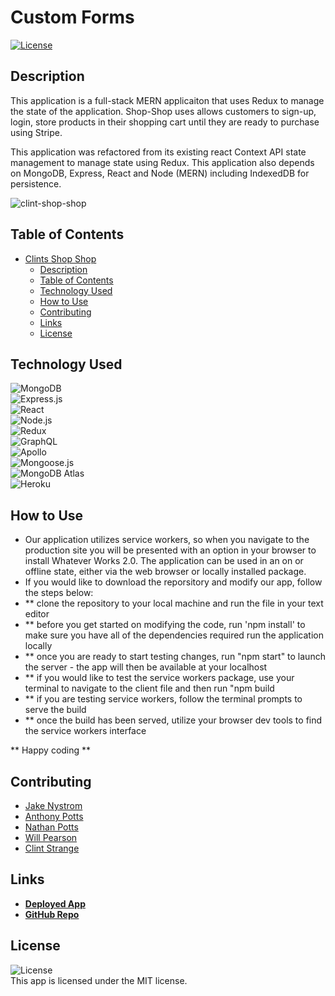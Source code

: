 # Custom Forms
<a href=./LICENSE>![License](https://img.shields.io/badge/License%3A-MIT-green.svg)</a>

## Description

This application is a full-stack MERN applicaiton that uses Redux to manage the state of the application. Shop-Shop uses allows customers to sign-up, login, store products in their shopping cart until they are ready to purchase using Stripe.

This application was refactored from its existing react Context API state management to manage state using Redux. This application also depends on MongoDB, Express, React and Node (MERN) including IndexedDB for persistence. 

![clint-shop-shop](https://user-images.githubusercontent.com/71712425/110841461-83d7c680-826b-11eb-9abd-7df0421ff822.png)

## Table of Contents

- [Clints Shop Shop](#custom-forms)
  - [Description](#description)
  - [Table of Contents](#table-of-contents)
  - [Technology Used](#technology-used)
  - [How to Use](#how-to-use)
  - [Contributing](#contributing)
  - [Links](#links)
  - [License](#license)

## Technology Used
  ![MongoDB](https://img.shields.io/badge/MongoDB-4EA94B?style=for-the-badge&logo=mongodb&logoColor=white)  
  ![Express.js](https://img.shields.io/badge/Express.js-404D59?style=for-the-badge)  
  ![React](https://img.shields.io/badge/React-20232A?style=for-the-badge&logo=react&logoColor=61DAFB)  
  ![Node.js](https://img.shields.io/badge/Node.js-43853D?style=for-the-badge&logo=node.js&logoColor=white)   
  ![Redux](https://img.shields.io/badge/Redux-593D88?style=for-the-badge&logo=redux&logoColor=white)  
  ![GraphQL](https://img.shields.io/badge/GraphQL-E4405F?style=for-the-badge)  
  ![Apollo](https://img.shields.io/badge/Apollo_Server-8B89CC?style=for-the-badge)  
  ![Mongoose.js](https://img.shields.io/badge/Mongoose.js-880000?style=for-the-badge&logoColor=white)  
  ![MongoDB Atlas](https://img.shields.io/badge/MongoDB%20Atlas-4EA94B?style=for-the-badge&logo=mongodb&logoColor=white)  
  ![Heroku](https://img.shields.io/badge/Heroku-430098?style=for-the-badge&logo=heroku&logoColor=white)

  ## How to Use
  - Our application utilizes service workers, so when you navigate to the production site you will be presented with an option in your browser to install Whatever Works 2.0. The application can be used in an on or offline state, either via the web browser or locally installed package.
  - If you would like to download the reporsitory and modify our app, follow the steps below:
  - ** clone the repository to your local machine and run the file in your text editor
  - ** before you get started on modifying the code, run 'npm install' to make sure you have all of the dependencies required run the application locally
  - ** once you are ready to start testing changes, run "npm start" to launch the server - the app will then be available at your localhost
  - ** if you would like to test the service workers package, use your terminal to navigate to the client file and then run "npm build
  - ** if you are testing service workers, follow the terminal prompts to serve the build
  - ** once the build has been served, utilize your browser dev tools to find the service workers interface
  
  ** Happy coding **

  ## Contributing
  - [Jake Nystrom](https://github.com/minnesotaNyst)
  - [Anthony Potts](https://github.com/anthonypotts)
  - [Nathan Potts](https://github.com/nathan-potts41)
  - [Will Pearson](https://github.com/willp429)
  - [Clint Strange](https://github.com/clintonstrange)

  ## Links
  - **[Deployed App](https://whatever-works-2.herokuapp.com/)**
  - **[GitHub Repo](https://github.com/clintonstrange/custom-forms)**
  
  ## License
  ![License](https://img.shields.io/badge/License%3A-MIT-green.svg)    
  This app is licensed under the MIT license.